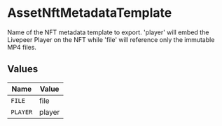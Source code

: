 # AssetNftMetadataTemplate

Name of the NFT metadata template to export. 'player'
will embed the Livepeer Player on the NFT while 'file'
will reference only the immutable MP4 files.



## Values

| Name     | Value    |
| -------- | -------- |
| `FILE`   | file     |
| `PLAYER` | player   |